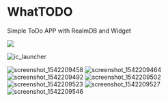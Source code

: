 # WhatTODO
Simple ToDo APP with RealmDB and Widget

<a href="https://play.google.com/store/apps/details?id=com.mrntlu.whattodo"><img  src="https://play.google.com/intl/en_us/badges/images/badge_new.png"/></a>

![ic_launcher](https://user-images.githubusercontent.com/25686023/48498503-75b63e80-e847-11e8-888e-8bd1fb13e835.png)

![screenshot_1542209458](https://user-images.githubusercontent.com/25686023/48498416-4b648100-e847-11e8-808c-87fb73e43ab3.png)
![screenshot_1542209464](https://user-images.githubusercontent.com/25686023/48498418-4b648100-e847-11e8-858e-9cd511144524.png)
![screenshot_1542209492](https://user-images.githubusercontent.com/25686023/48498419-4bfd1780-e847-11e8-9e4e-02585717fe09.png)
![screenshot_1542209502](https://user-images.githubusercontent.com/25686023/48498420-4bfd1780-e847-11e8-9312-a22b2a893ff6.png)
![screenshot_1542209523](https://user-images.githubusercontent.com/25686023/48498422-4bfd1780-e847-11e8-9ab3-2d7c1ac4635c.png)
![screenshot_1542209527](https://user-images.githubusercontent.com/25686023/48498424-4c95ae00-e847-11e8-901a-d3be246d4eb9.png)
![screenshot_1542209546](https://user-images.githubusercontent.com/25686023/48498425-4c95ae00-e847-11e8-9338-640225cb676f.png)
